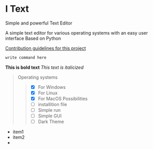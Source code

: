 # I Text 
Simple and powerful Text Editor

A simple text editor for various operating systems with an easy user interface
Based on Python

[Contribution guidelines for this project](docs/CONTRIBUTING.md)

```python
write command here
```

**This is bold text**
*This text is italicized*

> Operating systems
>> - [x] For Windows
>> - [x] For Linux
>> - [x] For MacOS
> Possibilities
>> - [ ] installition file
>> - [ ] Simple run
>> - [ ] Simple GUI
>> - [ ] Dark Theme

- item1
- item2
- []()
